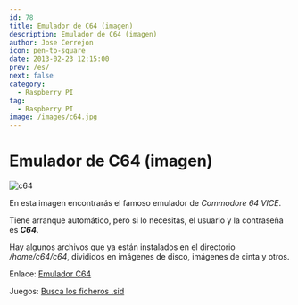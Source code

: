 ```yaml
---
id: 78
title: Emulador de C64 (imagen)
description: Emulador de C64 (imagen)
author: Jose Cerrejon
icon: pen-to-square
date: 2013-02-23 12:15:00
prev: /es/
next: false
category:
  - Raspberry PI
tag:
  - Raspberry PI
image: /images/c64.jpg
---
```


# Emulador de C64 (imagen)

![c64](/images/c64.jpg)

En esta imagen encontrarás el famoso emulador de *Commodore 64 VICE*.

Tiene arranque automático, pero si lo necesitas, el usuario y la contraseña es ***C64***.

Hay algunos archivos que ya están instalados en el directorio */home/c64/c64*, divididos en imágenes de disco, imágenes de cinta y otros.

Enlace: [Emulador C64](http://www.mascal.it/rpi64_e.html)

Juegos: [Busca los ficheros .sid](http://www.c64.com/games/games.php)